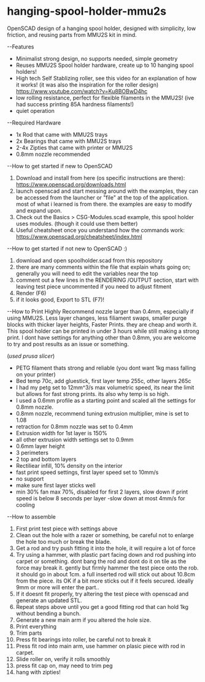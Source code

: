 # hanging-spool-holder-mmu2s
OpenSCAD design of a hanging spool holder, designed with simplicity, low friction, and reusing parts from MMU2S kit in mind.

--Features
 - Minimalist strong design, no supports needed, simple geometry
 - Reuses MMU2S Spool holder hardware, create up to 10 hanging spool holders!
 - High tech Self Stablizing roller, see this video for an explanation of how it works! (it was also the inspiration for the roller design) https://www.youtube.com/watch?v=Ku8BOBwD4hc
 - low rolling resistance, perfect for flexible filaments in the MMU2S! (ive had success printing 85A hardness filaments!)
 - quiet operation
 
 
 
--Required Hardware
- 1x Rod that came with MMU2S trays
- 2x Bearings that came with MMU2S trays 
- 2-4x Zipties that came with printer or MMU2S
- 0.8mm nozzle recommended

--How to get started if new to OpenSCAD
1. Download and install from here (os specific instructions are there): https://www.openscad.org/downloads.html
2. launch openscad and start messing around with the examples, they can be accessed from the launcher or "file" at the top of the application.  most of what i learned is from there. the examples are easy to modify and expand upon.
3. Check out the Basics > CSG-Modules.scad example, this spool holder uses modules. (though it could use them better)
3. Useful cheatsheet once you understand how the commands work: https://www.openscad.org/cheatsheet/index.html


--How to get started if not new to OpenSCAD :)
1. download and open spoolholder.scad from this repository
2. there are many comments within the file that explain whats going on; generally you will need to edit the variables near the top
3. comment out a few lines in the RENDERING /OUTPUT section, start with leaving test piece uncommented if you need to adjust fitment
4. Render (F6)
5. if it looks good, Export to STL (F7)!

--How to Print
Highly Recommend nozzle larger than 0.4mm, especially if using MMU2S. Less layer changes, less filiament swaps, smaller purge blocks with thicker layer heights, Faster Prints. they are cheap and worth it. This spool holder can be printed in under 3 hours while still making a strong print. I dont have settings for anything other than 0.8mm, you are welcome to try and post results as an issue or something.

(*used prusa slicer*)
  
  - PETG filament thats strong and reliable (you dont want 1kg mass falling on your printer)
  - Bed temp 70c, add gluestick, first layer temp 255c, other layers 265c
  - I had my petg set to 12mm^3/s max volumetric speed, its near the limit but allows for fast strong prints. its also why temp is so high.
  - I used a 0.6mm profile as a starting point and scaled all the settings for 0.8mm nozzle.
  - 0.8mm nozzle, recommend tuning extrusion multiplier, mine is set to 1.08
  - retraction for 0.8mm nozzle was set to 0.4mm
  - Extrusion width for 1st layer is 150%
  - all other extrusion width settings set to 0.9mm
  - 0.6mm layer height
  - 3 perimeters
  - 2 top and bottom layers
  - Rectiliear infill, 10% density on the interior
  - fast print speed settings, first layer speed set to 10mm/s
  - no support
  - make sure first layer sticks well
  - min 30% fan max 70%, disabled for first 2 layers, slow down if print speed is below 8 seconds per layer
        -slow down at most 4mm/s for cooling
  
  
--How to assemble
1. First print test piece with settings above
2. Clean out the hole with a razer or something, be careful not to enlarge the hole too much or break the blade. 
3. Get a rod and try push fitting it into the hole, it will require a lot of force
4. Try using a hammer, with plastic part facing down and rod pushing into carpet or something. dont bang the rod and dont do it on tile as the force may break it. gently but firmly hammer the test piece onto the rob. it should go in about 1cm. a full inserted rod will stick out about 10.8cm from the piece. its OK if a bit more sticks out if it feels secured. ideally 9mm or more will enter the part.. 
5. If it doesnt fit properly, try altering the test piece with openscad and generate an updated STL.
6. Repeat steps above until you get a good fitting rod that can hold 1kg without bending a bunch. 
7. Generate a new main arm if you altered the hole size.
8. Print everything
9. Trim parts
10. Press fit bearings into roller, be careful not to break it
11. Press fit rod into main arm, use hammer on plasic piece with rod in carpet.
12. Slide roller on, verify it rolls smoothly
13. press fit cap on, may need to trim peg
14. hang with zipties!


  
  
